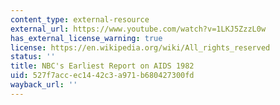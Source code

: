 ```yaml
---
content_type: external-resource
external_url: https://www.youtube.com/watch?v=1LKJ5ZzzL0w
has_external_license_warning: true
license: https://en.wikipedia.org/wiki/All_rights_reserved
status: ''
title: NBC's Earliest Report on AIDS 1982
uid: 527f7acc-ec14-42c3-a971-b680427300fd
wayback_url: ''
---
```


